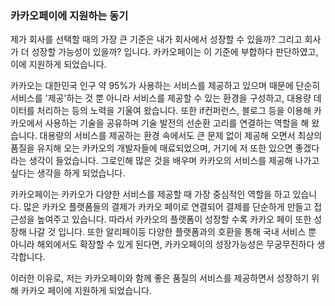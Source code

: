### 카카오페이에 지원하는 동기

제가 회사를 선택할 때의 가장 큰 기준은 내가 회사에서 성장할 수 있을까? 그리고 회사가 더 성장할 가능성이 있을까? 입니다. 카카오페이는 이 기준에 부합하다 판단하였고, 이에 지원하게 되었습니다.

카카오는 대한민국 인구 약 95%가 사용하는 서비스를 제공하고 있으며 때문에 단순히 서비스를 '제공'하는 것 뿐 아니라 서비스를 제공할 수 있는 환경을 구성하고, 대용량 데이터를 처리하는 등의 노력을 기울여 왔습니다. 또한 if컨퍼런스, 블로그 등을 이용해 카카오에서 사용하는 기술을 공유하며 기술 발전의 선순환 고리를 연결하는 역할을 해 왔습니다. 대용량의 서비스를 제공하는 환경 속에서도 큰 문제 없이 제공해 오면서 최상의 품질을 유지해 오는 카카오의 개발자들에 매료되었으며, 거기에 저 또한 있으면 좋겠다 라는 생각이 들었습니다. 그로인해 많은 것을 배우며 카카오의 서비스를 제공해 나가고 싶다는 생각을 하게 되었습니다.

카카오페이는 카카오가 다양한 서비스를 제공할 때 가장 중심적인 역할을 하고 있습니다. 많은 카카오 플랫폼들의 결제가 카카오 페이로 연결되어 결제를 단순하게 만들고 접근성을 높여주고 있습니다. 따라서 카카오의 플랫폼이 성장할 수록 카카오 페이 또한 성장해 나갈 것 입니다. 또한 알리페이등 다양한 플랫폼과의 호환을 통해 국내 서비스 뿐 아니라 해외에서도 확장할 수 있게 된다면, 카카오페이의 성장가능성은 무궁무진하다 생각합니다.

이러한 이유로, 저는 카카오페이와 함께 좋은 품질의 서비스를 제공하면서 성장하기 위해 카카오 페이에 지원하게 되었습니다.

